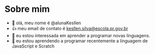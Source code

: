 # Sobre mim
- 👋 olá, meu nome é @alunaKesllen
- :+1: meu email de contato é kesllen.silva@escola.pr.gov.br
- 👀 eu estou interessada em aprender a programar novas linguagens.
- 🌱 eu estou aprendendo a programar recentemente a linguagem de JavaScript e Scratch



